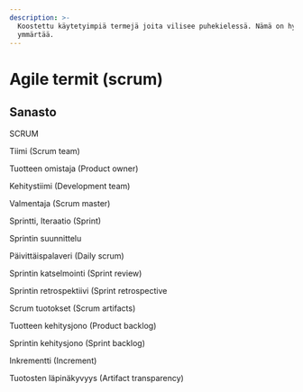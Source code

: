 ```yaml
---
description: >-
  Koostettu käytetyimpiä termejä joita vilisee puhekielessä. Nämä on hyvä
  ymmärtää.
---
```


# Agile termit \(scrum\)

## Sanasto

SCRUM

Tiimi \(Scrum team\)

Tuotteen omistaja \(Product owner\)

Kehitystiimi \(Development team\)

Valmentaja \(Scrum master\)

Sprintti, Iteraatio \(Sprint\)

Sprintin suunnittelu

Päivittäispalaveri \(Daily scrum\)

Sprintin katselmointi \(Sprint review\)

Sprintin retrospektiivi \(Sprint retrospective

Scrum tuotokset \(Scrum artifacts\)

Tuotteen kehitysjono \(Product backlog\)

Sprintin kehitysjono \(Sprint backlog\)

Inkrementti \(Increment\)

Tuotosten läpinäkyvyys \(Artifact transparency\)

